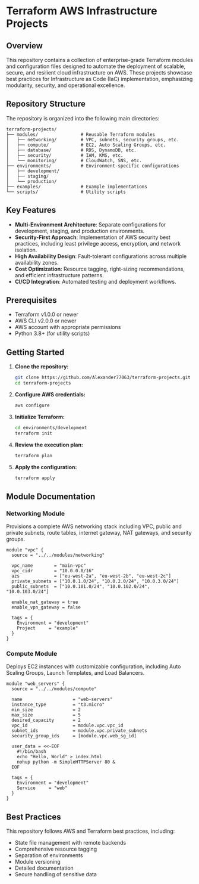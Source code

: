 # Terraform AWS Infrastructure Projects

## Overview

This repository contains a collection of enterprise-grade Terraform modules and configuration files designed to automate the deployment of scalable, secure, and resilient cloud infrastructure on AWS. These projects showcase best practices for Infrastructure as Code (IaC) implementation, emphasizing modularity, security, and operational excellence.

## Repository Structure

The repository is organized into the following main directories:

```
terraform-projects/
├── modules/                # Reusable Terraform modules
│   ├── networking/         # VPC, subnets, security groups, etc.
│   ├── compute/            # EC2, Auto Scaling Groups, etc.
│   ├── database/           # RDS, DynamoDB, etc.
│   ├── security/           # IAM, KMS, etc.
│   └── monitoring/         # CloudWatch, SNS, etc.
├── environments/           # Environment-specific configurations
│   ├── development/
│   ├── staging/
│   └── production/
├── examples/               # Example implementations
└── scripts/                # Utility scripts
```

## Key Features

- **Multi-Environment Architecture**: Separate configurations for development, staging, and production environments.
- **Security-First Approach**: Implementation of AWS security best practices, including least privilege access, encryption, and network isolation.
- **High Availability Design**: Fault-tolerant configurations across multiple availability zones.
- **Cost Optimization**: Resource tagging, right-sizing recommendations, and efficient infrastructure patterns.
- **CI/CD Integration**: Automated testing and deployment workflows.

## Prerequisites

- Terraform v1.0.0 or newer
- AWS CLI v2.0.0 or newer
- AWS account with appropriate permissions
- Python 3.8+ (for utility scripts)

## Getting Started

1. **Clone the repository:**
   ```bash
   git clone https://github.com/Alexander77063/terraform-projects.git
   cd terraform-projects
   ```

2. **Configure AWS credentials:**
   ```bash
   aws configure
   ```

3. **Initialize Terraform:**
   ```bash
   cd environments/development
   terraform init
   ```

4. **Review the execution plan:**
   ```bash
   terraform plan
   ```

5. **Apply the configuration:**
   ```bash
   terraform apply
   ```

## Module Documentation

### Networking Module

Provisions a complete AWS networking stack including VPC, public and private subnets, route tables, internet gateway, NAT gateways, and security groups.

```hcl
module "vpc" {
  source = "../../modules/networking"
  
  vpc_name        = "main-vpc"
  vpc_cidr        = "10.0.0.0/16"
  azs             = ["eu-west-2a", "eu-west-2b", "eu-west-2c"]
  private_subnets = ["10.0.1.0/24", "10.0.2.0/24", "10.0.3.0/24"]
  public_subnets  = ["10.0.101.0/24", "10.0.102.0/24", "10.0.103.0/24"]
  
  enable_nat_gateway = true
  enable_vpn_gateway = false
  
  tags = {
    Environment = "development"
    Project     = "example"
  }
}
```

### Compute Module

Deploys EC2 instances with customizable configuration, including Auto Scaling Groups, Launch Templates, and Load Balancers.

```hcl
module "web_servers" {
  source = "../../modules/compute"
  
  name                   = "web-servers"
  instance_type          = "t3.micro"
  min_size               = 2
  max_size               = 5
  desired_capacity       = 2
  vpc_id                 = module.vpc.vpc_id
  subnet_ids             = module.vpc.private_subnets
  security_group_ids     = [module.vpc.web_sg_id]
  
  user_data = <<-EOF
    #!/bin/bash
    echo "Hello, World" > index.html
    nohup python -m SimpleHTTPServer 80 &
  EOF
  
  tags = {
    Environment = "development"
    Service     = "web"
  }
}
```

## Best Practices

This repository follows AWS and Terraform best practices, including:

- State file management with remote backends
- Comprehensive resource tagging
- Separation of environments
- Module versioning
- Detailed documentation
- Secure handling of sensitive data

